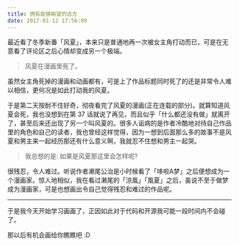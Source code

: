```yaml
---
title: 拥有能够眺望的远方
date: 2017-01-12 17:56:09
---
```

最近看了冬季新番「风夏」，本来只是普通地再一次被女主角打动而已，可是在无意看了评论区之后心情却变成另一个极端。

> 风夏在漫画里死了。

虽然女主角死掉的漫画和动画都有，可是上了作品标题同时死了的还是非常令人难以相信，更何况是如此打动我的风夏。

于是第二天按耐不住好奇，彻夜看完了风夏的漫画(正在连载的部分)。就算知道风夏会死，我也没想到在第 37 话就说了再见，而且似乎「什么都还没有做」就离开了，甚至后来还出现了另一个叫风夏的。很多人诟病的是作者冷酷地对待自己作品里的角色和自己的读者，我也曾经这样觉得，因为一想到后面那么多的故事不是风夏和男主来一起经历那还有什么意义啊，我就忍不住想和男主一起哭。

> 我总想的是: 如果是风夏那这里会怎样呢?

很残忍，令人难过。听说作者濑尾公治是小时候看了「哆啦A梦」之后便想成为一个漫画家。惊人地相似，我在看过濑尾的「涼風」「風夏」之后，虽说不至于做梦成为漫画家，可是也想画出令自己觉得残忍和难过的作品呢。

---

于是我今天开始学习画画了，正因如此对于代码和开源我可能一段时间内不会碰了。

那以后有机会画给你瞧瞧吧 :D

